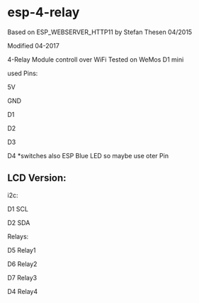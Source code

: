 # esp-4-relay
Based on ESP_WEBSERVER_HTTP11 by Stefan Thesen 04/2015


Modified 04-2017

4-Relay Module controll over WiFi
Tested on WeMos D1 mini

used Pins:

5V

GND

D1

D2

D3

D4 *switches also ESP Blue LED so maybe use oter Pin



## LCD Version:

i2c:

D1 SCL

D2 SDA



Relays:

D5 Relay1

D6 Relay2

D7 Relay3

D4 Relay4
